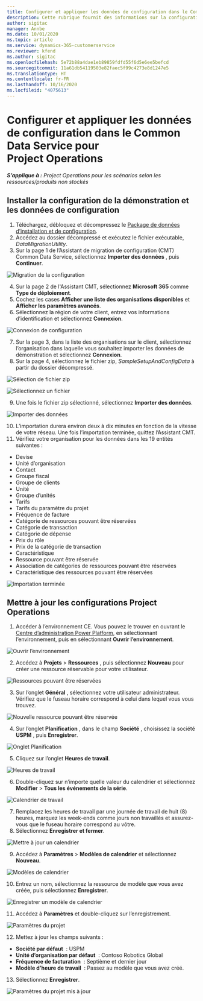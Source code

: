 ```yaml
---
title: Configurer et appliquer les données de configuration dans le Common Data Service pour Project Operations
description: Cette rubrique fournit des informations sur la configuration et l’application des données de configuration dans Project Operations.
author: sigitac
manager: Annbe
ms.date: 10/01/2020
ms.topic: article
ms.service: dynamics-365-customerservice
ms.reviewer: kfend
ms.author: sigitac
ms.openlocfilehash: 5e72b88a4dae1eb89859fdfd55f6d5e6ee5befcd
ms.sourcegitcommit: 11a61db54119503e82faec5f99c4273e8d1247e5
ms.translationtype: HT
ms.contentlocale: fr-FR
ms.lasthandoff: 10/16/2020
ms.locfileid: "4075613"
---
```

# <a name="set-up-and-apply-configuration-data-in-the-common-data-service-for-project-operations"></a>Configurer et appliquer les données de configuration dans le Common Data Service pour Project Operations

_**S’applique à :** Project Operations pour les scénarios selon les ressources/produits non stockés_

## <a name="install-setup-and-configuration-data"></a>Installer la configuration de la démonstration et les données de configuration

1. Téléchargez, débloquez et décompressez le [Package de données d’installation et de configuration](https://download.microsoft.com/download/1/3/4/1349369c-6209-42b7-b3b4-5be0e67cacd8/ProjOpsSampleSetupData-%20Integrated%20UR1.zip).
2. Accédez au dossier décompressé et exécutez le fichier exécutable, *DataMigrationUtility*.
3. Sur la page 1 de l’Assistant de migration de configuration (CMT) Common Data Service, sélectionnez **Importer des données** , puis **Continuer**.

![Migration de la configuration](./media/1ConfigurationMigration.png)

4. Sur la page 2 de l'Assistant CMT, sélectionnez **Microsoft 365** comme **Type de déploiement**.
5. Cochez les cases **Afficher une liste des organisations disponibles** et **Afficher les paramètres avancés**.
6. Sélectionnez la région de votre client, entrez vos informations d’identification et sélectionnez **Connexion**.

![Connexion de configuration](./media/2ConfigurationSignin.png)

7. Sur la page 3, dans la liste des organisations sur le client, sélectionnez l’organisation dans laquelle vous souhaitez importer les données de démonstration et sélectionnez **Connexion**.
8. Sur la page 4, sélectionnez le fichier zip, *SampleSetupAndConfigData* à partir du dossier décompressé.

![Sélection de fichier zip](./media/3ZipFile.png)

![Sélectionnez un fichier](./media/4SelectAFile.png)

9. Une fois le fichier zip sélectionné, sélectionnez **Importer des données**.

![Importer des données](./media/5ImportData.png)

10. L’importation durera environ deux à dix minutes en fonction de la vitesse de votre réseau. Une fois l’importation terminée, quittez l’Assistant CMT. 
11. Vérifiez votre organisation pour les données dans les 19 entités suivantes :

  - Devise
  - Unité d’organisation
  - Contact
  - Groupe fiscal
  - Groupe de clients
  - Unité
  - Groupe d’unités
  - Tarifs
  - Tarifs du paramètre du projet
  - Fréquence de facture
  - Catégorie de ressources pouvant être réservées
  - Catégorie de transaction
  - Catégorie de dépense
  - Prix du rôle
  - Prix de la catégorie de transaction
  - Caractéristique
  - Ressource pouvant être réservée
  - Association de catégories de ressources pouvant être réservées
  - Caractéristique des ressources pouvant être réservées

![Importation terminée](./media/6CompleteImport.png)

## <a name="update-project-operations-configurations"></a>Mettre à jour les configurations Project Operations

1. Accéder à l’environnement CE. Vous pouvez le trouver en ouvrant le [Centre d’administration Power Platform](https://admin.powerplatform.microsoft.com/environments), en sélectionnant l’environnement, puis en sélectionnant **Ouvrir l’environnement**. 

![Ouvrir l’environnement](./media/7OpenEnvironment.png)

2. Accédez à **Projets** > **Ressources** , puis sélectionnez **Nouveau** pour créer une ressource réservable pour votre utilisateur.

![Ressources pouvant être réservées](./media/8BookableResources.png)

3. Sur l’onglet **Général** , sélectionnez votre utilisateur administrateur. Vérifiez que le fuseau horaire correspond à celui dans lequel vous vous trouvez. 

![Nouvelle ressource pouvant être réservée](./media/9NewBookableResource.png)

4. Sur l’onglet **Planification** , dans le champ **Société** , choisissez la société **USPM** , puis **Enregistrer**. 

![Onglet Planification](./media/10SchedulingTab.png)

5. Cliquez sur l’onglet **Heures de travail**.  

![Heures de travail](./media/11WorkHours.png)

6. Double-cliquez sur n’importe quelle valeur du calendrier et sélectionnez **Modifier** > **Tous les événements de la série**. 

![Calendrier de travail](./media/12WorkCalendar.png)

7. Remplacez les heures de travail par une journée de travail de huit (8) heures, marquez les week-ends comme jours non travaillés et assurez-vous que le fuseau horaire correspond au vôtre. 
8. Sélectionnez **Enregistrer et fermer**.

![Mettre à jour un calendrier](./media/13UpdateCalendar.png)

9. Accédez à **Paramètres** > **Modèles de calendrier** et sélectionnez **Nouveau**.
 
 ![Modèles de calendrier](./media/14CalendarTemplates.png)
 
 10. Entrez un nom, sélectionnez la ressource de modèle que vous avez créée, puis sélectionnez **Enregistrer**. 
 
 ![Enregistrer un modèle de calendrier](./media/15SaveCalendarTemplate.png)
 
 11. Accédez à **Paramètres** et double-cliquez sur l’enregistrement. 
 
 ![Paramètres du projet](./media/16ProjectParameters.png)
 
12. Mettez à jour les champs suivants :

 - **Société par défaut**  : USPM
 - **Unité d’organisation par défaut**  : Contoso Robotics Global
 - **Fréquence de facturation**  : Septième et dernier jour
 - **Modèle d’heure de travail**  : Passez au modèle que vous avez créé.

13. Sélectionnez **Enregistrer**. 

![Paramètres du projet mis à jour](./media/17UpdatedProjectParameters.png)
